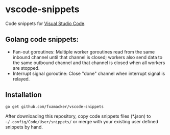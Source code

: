 # vscode-snippets

Code snippets for [Visual Studio Code](https://code.visualstudio.com/).

## Golang code snippets:

- Fan-out goroutines: Multiple worker goroutines read from the same inbound channel until that channel is closed; workers also send data to the same outbound channel and that channel is closed when all workers are stopped.
- Interrupt signal goroutine: Close \"done\" channel when interrupt signal is relayed.


## Installation 

```
go get github.com/fxamacker/vscode-snippets
```

After downloading this repository, copy code snippets files (*.json) to `~/.config/Code/User/snippets/` or merge with your existing user defined snippets by hand.
